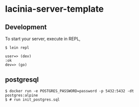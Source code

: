 # lacinia-server-template

## Development

To start your server, execute in REPL,

```
$ lein repl

user=> (dev)
:ok
dev=> (go)
```

## postgresql

```
$ docker run -e POSTGRES_PASSWORD=password -p 5432:5432 -dt postgres:alpine
$ # run init_postgres.sql
```
